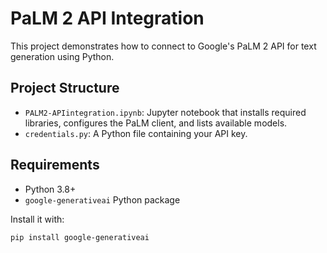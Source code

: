 # PaLM 2 API Integration

This project demonstrates how to connect to Google's PaLM 2 API for text generation using Python.

## Project Structure

- `PALM2-APIintegration.ipynb`: Jupyter notebook that installs required libraries, configures the PaLM client, and lists available models.
- `credentials.py`: A Python file containing your API key.

## Requirements

- Python 3.8+
- `google-generativeai` Python package

Install it with:

```bash
pip install google-generativeai